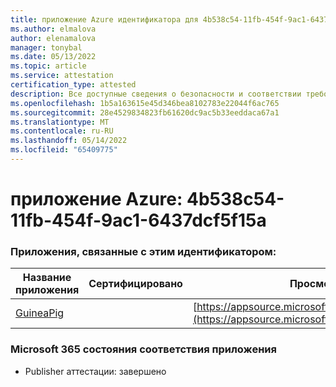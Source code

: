 ```yaml
---
title: приложение Azure идентификатора для 4b538c54-11fb-454f-9ac1-6437dcf5f15a
ms.author: elmalova
author: elenamalova
manager: tonybal
ms.date: 05/13/2022
ms.topic: article
ms.service: attestation
certification_type: attested
description: Все доступные сведения о безопасности и соответствии требованиям для 4b538c54-11fb-454f-9ac1-6437dcf5f15a.
ms.openlocfilehash: 1b5a163615e45d346bea8102783e22044f6ac765
ms.sourcegitcommit: 28e4529834823fb61620dc9ac5b33eeddaca67a1
ms.translationtype: MT
ms.contentlocale: ru-RU
ms.lasthandoff: 05/14/2022
ms.locfileid: "65409775"
---
```

# <a name="azure-app-id-4b538c54-11fb-454f-9ac1-6437dcf5f15a"></a>приложение Azure: 4b538c54-11fb-454f-9ac1-6437dcf5f15a


### <a name="apps-associated-with-this-id"></a>Приложения, связанные с этим идентификатором:
| **Название приложения** | **Сертифицировано** | **Просмотр в AppSource** |
|--------------|---------------|-----------------------|
| [GuineaPig](../forward/WA200003486.md) |  | [https://appsource.microsoft.com/product/office/WA200003486](https://appsource.microsoft.com/product/office/WA200003486) |

### <a name="microsoft-365-app-compliance-status"></a>Microsoft 365 состояния соответствия приложения
- Publisher аттестации: завершено
